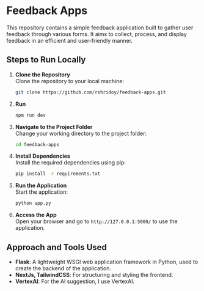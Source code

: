 
# Feedback Apps

This repository contains a simple feedback application built to gather user feedback through various forms. It aims to collect, process, and display feedback in an efficient and user-friendly manner.

## Steps to Run Locally

1. **Clone the Repository**  
   Clone the repository to your local machine:
   ```bash
   git clone https://github.com/rshridoy/feedback-apps.git
   ```
2. **Run**
	
   ```bash
   npm run dev
   ```


3. **Navigate to the Project Folder**  
   Change your working directory to the project folder:
   ```bash
   cd feedback-apps
   ```

4. **Install Dependencies**  
   Install the required dependencies using pip:
   ```bash
   pip install -r requirements.txt
   ```

5. **Run the Application**  
   Start the application:
   ```bash
   python app.py
   ```


6. **Access the App**  
   Open your browser and go to `http://127.0.0.1:5000/` to use the application.

## Approach and Tools Used

- **Flask**: A lightweight WSGI web application framework in Python, used to create the backend of the application.
- **NextJs, TailwindCSS**: For structuring and styling the frontend.
- **VertexAI**: For the AI suggestion, I use VertexAI.




